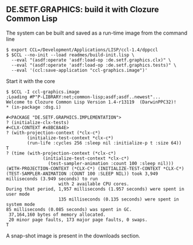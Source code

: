 
DE.SETF.GRAPHICS: build it with Clozure Common Lisp
----------------

The system can be built and saved as a run-time image from the command line

    $ export CCL=/Development/Applications/LISP/ccl-1.4/dppccl
    $ $CCL --no-init --load readmes/build-init.lisp \
      --eval "(asdf:operate 'asdf:load-op :de.setf.graphics.clx)" \
      --eval "(asdf:operate 'asdf:load-op :de.setf.graphics.tests)" \
      --eval '(ccl:save-application "ccl-graphics.image")'

Start it with the core

    $ $CCL -I ccl-graphics.image
    ;Loading #P"P-LIBRARY:net;common-lisp;asdf;asdf..newest"...
    Welcome to Clozure Common Lisp Version 1.4-r13119  (DarwinPPC32)!
    * (in-package :dsg.i)
    
    #<PACKAGE "DE.SETF.GRAPHICS.IMPLEMENTATION">
    ? (initialize-clx-tests)
    #<CLX-CONTEXT #x8BC8A4E>
    ? (with-projection-context (*clx-c*)
            (initialize-test-context *clx-c*)
            (run-life :cycles 256 :sleep nil :initialize-p t :size 64))
    T
    ? (time (with-projection-context (*clx-c*)
                  (initialize-test-context *clx-c*)
                    (test-sampler-animation :count 100 :sleep nil)))
    (WITH-PROJECTION-CONTEXT (*CLX-C*) (INITIALIZE-TEST-CONTEXT *CLX-C*) (TEST-SAMPLER-ANIMATION :COUNT 100 :SLEEP NIL)) took 3,949 milliseconds (3.949 seconds) to run 
                        with 2 available CPU cores.
    During that period, 1,957 milliseconds (1.957 seconds) were spent in user mode
                        135 milliseconds (0.135 seconds) were spent in system mode
    85 milliseconds (0.085 seconds) was spent in GC.
     37,164,160 bytes of memory allocated.
     20 minor page faults, 173 major page faults, 0 swaps.
    T


A snap-shot image is present in the downloads section.
